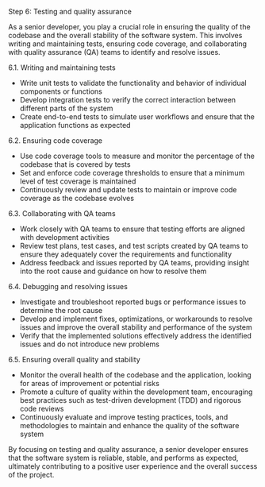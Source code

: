 Step 6: Testing and quality assurance

As a senior developer, you play a crucial role in ensuring the quality of the codebase and the overall stability of the software system. This involves writing and maintaining tests, ensuring code coverage, and collaborating with quality assurance (QA) teams to identify and resolve issues.

6.1. Writing and maintaining tests
- Write unit tests to validate the functionality and behavior of individual components or functions
- Develop integration tests to verify the correct interaction between different parts of the system
- Create end-to-end tests to simulate user workflows and ensure that the application functions as expected

6.2. Ensuring code coverage
- Use code coverage tools to measure and monitor the percentage of the codebase that is covered by tests
- Set and enforce code coverage thresholds to ensure that a minimum level of test coverage is maintained
- Continuously review and update tests to maintain or improve code coverage as the codebase evolves

6.3. Collaborating with QA teams
- Work closely with QA teams to ensure that testing efforts are aligned with development activities
- Review test plans, test cases, and test scripts created by QA teams to ensure they adequately cover the requirements and functionality
- Address feedback and issues reported by QA teams, providing insight into the root cause and guidance on how to resolve them

6.4. Debugging and resolving issues
- Investigate and troubleshoot reported bugs or performance issues to determine the root cause
- Develop and implement fixes, optimizations, or workarounds to resolve issues and improve the overall stability and performance of the system
- Verify that the implemented solutions effectively address the identified issues and do not introduce new problems

6.5. Ensuring overall quality and stability
- Monitor the overall health of the codebase and the application, looking for areas of improvement or potential risks
- Promote a culture of quality within the development team, encouraging best practices such as test-driven development (TDD) and rigorous code reviews
- Continuously evaluate and improve testing practices, tools, and methodologies to maintain and enhance the quality of the software system

By focusing on testing and quality assurance, a senior developer ensures that the software system is reliable, stable, and performs as expected, ultimately contributing to a positive user experience and the overall success of the project.
